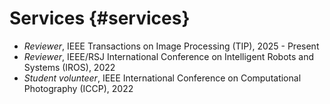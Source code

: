 # <i class="fa-solid fa-fw fa-gear" style="color: #ffbf00"></i> Services {#services}

- *Reviewer*, IEEE Transactions on Image Processing (TIP), 2025 - Present
- *Reviewer*, IEEE/RSJ International Conference on Intelligent Robots and Systems (IROS), 2022
- *Student volunteer*, IEEE International Conference on Computational Photography (ICCP), 2022